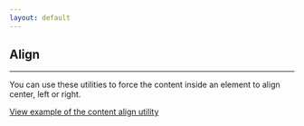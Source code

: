 ```yaml
---
layout: default
---
```


## Align

<hr>

You can use these utilities to force the content inside an element to align center, left or right.

<a href="/examples/utilities/align/"
    class="js-example">
View example of the content align utility
</a>
